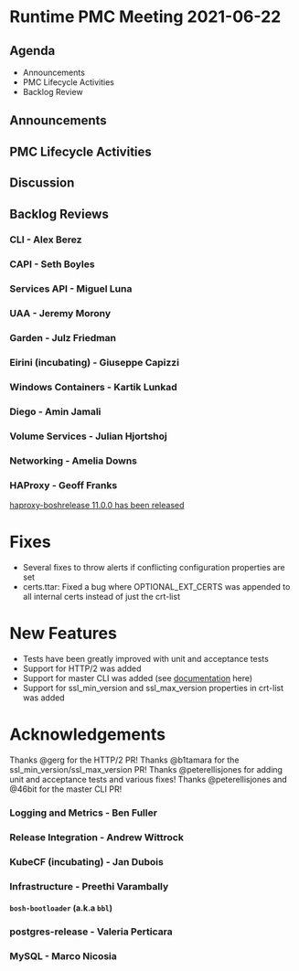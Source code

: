 # Runtime PMC Meeting 2021-06-22

## Agenda

* Announcements
* PMC Lifecycle Activities
* Backlog Review


## Announcements


## PMC Lifecycle Activities


## Discussion



## Backlog Reviews

### CLI - Alex Berez


### CAPI - Seth Boyles


### Services API - Miguel Luna


### UAA - Jeremy Morony


### Garden - Julz Friedman


### Eirini (incubating) - Giuseppe Capizzi


### Windows Containers - Kartik Lunkad


### Diego - Amin Jamali


### Volume Services - Julian Hjortshoj


### Networking - Amelia Downs


### HAProxy - Geoff Franks
[haproxy-boshrelease 11.0.0 has been released](https://github.com/cloudfoundry-incubator/haproxy-boshrelease/releases/tag/v11.0.0)

# Fixes
- Several fixes to throw alerts if conflicting configuration properties are set
- certs.ttar: Fixed a bug where OPTIONAL_EXT_CERTS was appended to all internal certs instead of just the crt-list

# New Features
- Tests have been greatly improved with unit and acceptance tests
- Support for HTTP/2 was added
- Support for master CLI was added (see [documentation](http://cbonte.github.io/haproxy-dconv/2.2/management.html#9.4) here)
- Support for ssl_min_version and ssl_max_version properties in crt-list was added

# Acknowledgements

Thanks @gerg for the HTTP/2 PR!
Thanks @b1tamara for the ssl_min_version/ssl_max_version PR!
Thanks @peterellisjones for adding unit and acceptance tests and various fixes!
Thanks @peterellisjones and @46bit for the master CLI PR!


### Logging and Metrics - Ben Fuller

### Release Integration - Andrew Wittrock


### KubeCF (incubating) - Jan Dubois


### Infrastructure - Preethi Varambally

#### `bosh-bootloader` (a.k.a `bbl`)


### postgres-release - Valeria Perticara


### MySQL - Marco Nicosia
